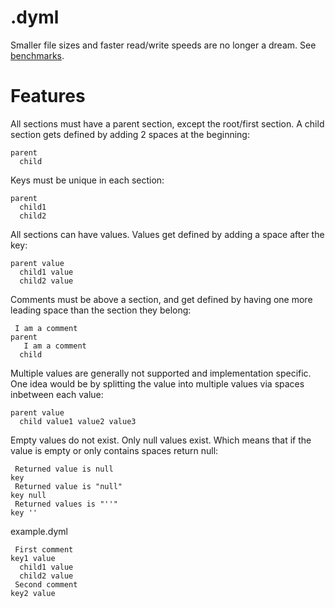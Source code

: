# .dyml
Smaller file sizes and faster read/write speeds are no longer a dream. See [benchmarks](https://github.com/Osiris-Team/Dyml/issues/17).

# Features

All sections must have a parent section, except the root/first section. A child section gets defined by adding 2 spaces at the beginning:
```dyml
parent
  child
```
Keys must be unique in each section:
```dyml
parent
  child1
  child2
```
All sections can have values. Values get defined by adding a space after the key:
```dyml
parent value
  child1 value
  child2 value
```
Comments must be above a section, and get defined by having one more leading space than the section they belong:
```dyml
 I am a comment
parent
   I am a comment
  child
```
Multiple values are generally not supported and implementation specific. 
One idea would be by splitting the value into multiple
values via spaces inbetween each value:
```dyml
parent value
  child value1 value2 value3
```
Empty values do not exist. Only null values exist. Which means that if the value is empty or only contains spaces return null:
```
 Returned value is null
key
 Returned value is "null"
key null
 Returned values is "''"
key ''
```

example.dyml
```dyml
 First comment
key1 value
  child1 value
  child2 value
 Second comment
key2 value
```
